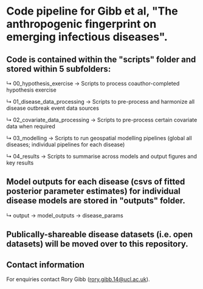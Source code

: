 # Code pipeline for Gibb et al, "The anthropogenic fingerprint on emerging infectious diseases".

## Code is contained within the "scripts" folder and stored within 5 subfolders: 
 
 ↳ 00_hypothesis_exercise → Scripts to process coauthor-completed hypothesis exercise
 
 ↳ 01_disease_data_processing → Scripts to pre-process and harmonize all disease outbreak event data sources
 
 ↳ 02_covariate_data_processing → Scripts to pre-process certain covariate data when required
 
 ↳ 03_modelling → Scripts to run geospatial modelling pipelines (global all diseases; individual pipelines for each disease)
 
 ↳ 04_results → Scripts to summarise across models and output figures and key results

## Model outputs for each disease (csvs of fitted posterior parameter estimates) for individual disease models are stored in "outputs" folder.

 ↳ output → model_outputs → disease_params

## Publically-shareable disease datasets (i.e. open datasets) will be moved over to this repository.

## Contact information

For enquiries contact Rory Gibb (rory.gibb.14@ucl.ac.uk).
